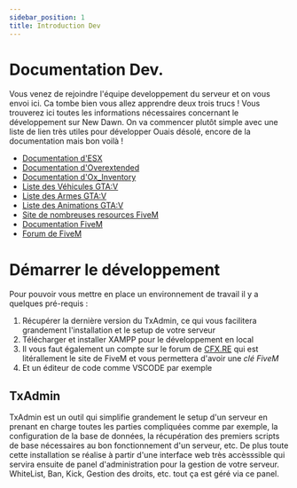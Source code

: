 ```yaml
---
sidebar_position: 1
title: Introduction Dev
---
```


# Documentation Dev.

Vous venez de rejoindre l'équipe developpement du serveur et on vous envoi ici. Ca tombe bien vous allez apprendre deux trois trucs !
Vous trouverez ici toutes les informations nécessaires concernant le développement sur New Dawn. On va commencer plutôt simple avec une liste de lien très utiles pour développer
Ouais désolé, encore de la documentation mais bon voilà !

- [Documentation d'ESX](https://documentation.esx-framework.org/legacy/installation)
- [Documentation d'Overextended](https://overextended.github.io/docs/)
- [Documentation d'Ox_Inventory](https://overextended.github.io/docs/ox_inventory)
- [Liste des Véhicules GTA:V](https://wiki.rage.mp/index.php?title=Vehicles)
- [Liste des Armes GTA:V](https://wiki.rage.mp/index.php?title=Weapons)
- [Liste des Animations GTA:V](https://wiki.rage.mp/index.php?title=Animations)
- [Site de nombreuses resources FiveM](https://forge.plebmasters.de/)
- [Documentation FiveM](https://docs.fivem.net/natives/)
- [Forum de FiveM](http://forum.cfx.re)

# Démarrer le développement

Pour pouvoir vous mettre en place un environnement de travail il y a quelques pré-requis :
1. Récupérer la dernière version du TxAdmin, ce qui vous facilitera grandement l'installation et le setup de votre serveur
2. Télécharger et installer XAMPP pour le développement en local
3. Il vous faut également un compte sur le forum de [CFX.RE](http://forum.cfx.re) qui est litérallement le site de FiveM et vous permettera d'avoir une *clé FiveM*
4. Et un éditeur de code comme VSCODE par exemple

## TxAdmin

TxAdmin est un outil qui simplifie grandement le setup d'un serveur en prenant en charge toutes les parties compliquées comme par exemple, la configuration de la base de données, la récupération des premiers scripts de base nécessaires au bon fonctionnement d'un serveur, etc.
De plus toute cette installation se réalise à partir d'une interface web très accèsssible qui servira ensuite de panel d'administration pour la gestion de votre serveur. WhiteList, Ban, Kick, Gestion des droits, etc. tout ça est géré via ce panel.
